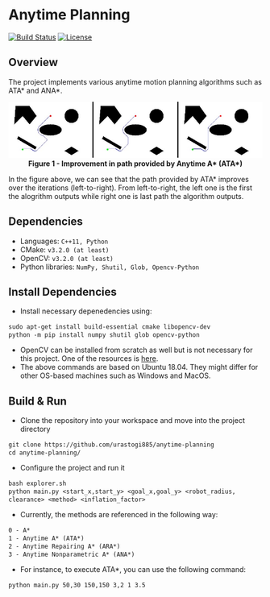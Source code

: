 # Anytime Planning
[![Build Status](https://travis-ci.org/urastogi885/anytime-planning.svg?branch=main)](https://travis-ci.org/urastogi885/anytime-planning)
[![License](https://img.shields.io/badge/License-MIT-blue.svg)](https://github.com/urastogi885/anytime-planning/blob/main/LICENSE)

## Overview
The project implements various anytime motion planning algorithms such as ATA* and ANA*.

<p align="center">
  <img src="https://github.com/urastogi885/anytime-planning/blob/main/images/readme/ata_star_combine.jpg">
  <br><b>Figure 1 - Improvement in path provided by Anytime A* (ATA*)</b><br>
</p>

In the figure above, we can see that the path provided by ATA* improves over the iterations (left-to-right). From left-to-right, the left one is the first the alogrithm outputs while right one is last path the algorithm outputs.

## Dependencies
- Languages: `C++11, Python`
- CMake: `v3.2.0 (at least)`
- OpenCV: `v3.2.0 (at least)`
- Python libraries: `NumPy, Shutil, Glob, Opencv-Python`

## Install Dependencies
- Install necessary depenedencies using:
```
sudo apt-get install build-essential cmake libopencv-dev
python -m pip install numpy shutil glob opencv-python
```
- OpenCV can be installed from scratch as well but is not necessary for this project. One of the resources is [here](https://learnopencv.com/install-opencv-4-on-ubuntu-18-04/).
- The above commands are based on Ubuntu 18.04. They might differ for other OS-based machines such as Windows and MacOS.

## Build & Run
- Clone the repository into your workspace and move into the project directory
```
git clone https://github.com/urastogi885/anytime-planning
cd anytime-planning/
```

- Configure the project and run it
```
bash explorer.sh
python main.py <start_x,start_y> <goal_x,goal_y> <robot_radius, clearance> <method> <inflation_factor>
```

- Currently, the methods are referenced in the following way:
```
0 - A*
1 - Anytime A* (ATA*)
2 - Anytime Repairing A* (ARA*)
3 - Anytime Nonparametric A* (ANA*)
```

- For instance, to execute ATA*, you can use the following command:
```
python main.py 50,30 150,150 3,2 1 3.5
```
